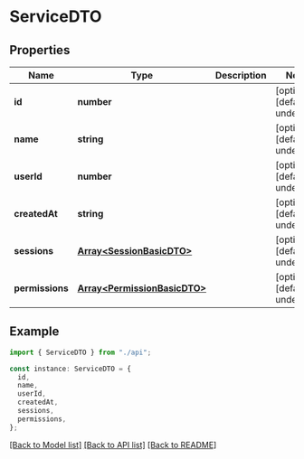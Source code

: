 # ServiceDTO

## Properties

| Name            | Type                                                         | Description | Notes                             |
| --------------- | ------------------------------------------------------------ | ----------- | --------------------------------- |
| **id**          | **number**                                                   |             | [optional] [default to undefined] |
| **name**        | **string**                                                   |             | [optional] [default to undefined] |
| **userId**      | **number**                                                   |             | [optional] [default to undefined] |
| **createdAt**   | **string**                                                   |             | [optional] [default to undefined] |
| **sessions**    | [**Array&lt;SessionBasicDTO&gt;**](SessionBasicDTO.md)       |             | [optional] [default to undefined] |
| **permissions** | [**Array&lt;PermissionBasicDTO&gt;**](PermissionBasicDTO.md) |             | [optional] [default to undefined] |

## Example

```typescript
import { ServiceDTO } from "./api";

const instance: ServiceDTO = {
  id,
  name,
  userId,
  createdAt,
  sessions,
  permissions,
};
```

[[Back to Model list]](../README.md#documentation-for-models) [[Back to API list]](../README.md#documentation-for-api-endpoints) [[Back to README]](../README.md)
